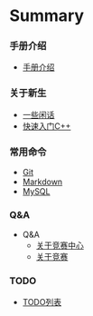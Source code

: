 # Summary

### 手册介绍
* [手册介绍](/README.md)

### 关于新生
<!-- * 关于新生 -->
* [一些闲话](/Freshman/Some-Words.md)
* [快速入门C++](/Freshman/Quick-Start-C.md)


### 常用命令
<!-- * 常用 -->
* [Git](/Common-Command/Git.md)
* [Markdown](/Common-Command/Markdown.md)
* [MySQL](/Common-Command/MySQL.md)


### Q&A
<!-- * Q&A -->
* Q&A
    * [关于竞赛中心](/QA/About-Competition-Center.md)
    * [关于竞赛](/QA/About-Competiton.md)

### TODO
<!-- TODO -->
* [TODO列表](/TODO.md)
